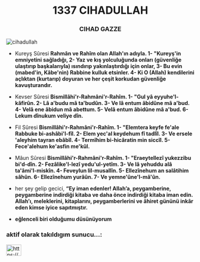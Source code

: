 <h1 align="center">1337 CIHADULLAH</h1>
<h3 align="center">CIHAD GAZZE</h3>

<p align="left"> <img src="https://komarev.com/ghpvc/?username=cihadullah&label=Profile%20views&color=000000&style=plastic" alt="cihadullah" /> </p>

- Kureyş Sûresi **Rahmân ve Rahîm olan Allah'ın adıyla. 1- "Kureyş'in emniyetini sağladığı, 2- Yaz ve kış yolculuğunda onları (güvenliğe ulaştırıp başkalarıyla) ısındırıp yakınlaştırdığı için onlar, 3- Bu evin (mabed'in, Kâbe'nin) Rabbine kulluk etsinler. 4- Ki O (Allah) kendilerini açlıktan (kurtarıp) doyuran ve her çeşit korkudan güvenliğe kavuşturandır.**

- Kevser Sûresi **Bismillâhi'r-Rahmâni'r-Rahîm. 1- "Gul yâ eyyuhe'l-kâfirûn. 2- Lâ a'budu mâ ta'budûn. 3- Ve lâ entum âbidûne mâ a'bud. 4- Velâ ene âbidun mâ abettum. 5- Velâ entum âbidûne mâ a'bud. 6- Lekum dînukum veliye dîn.**

- Fil Sûresi **Bismillâhi'r-Rahmâni'r-Rahîm. 1- "Elemtera keyfe fe'ale Rabbuke bi-ashâbi'l-fîl. 2- Elem yec'al keydehum fî tadlîl. 3- Ve ersele 'aleyhim tayran ebâbîl. 4- Termîhim bi-hicâratin min siccîl. 5- Fece'alehum ke'asfin me'kûl.**

- Mâun Sûresi **Bismillâhi'r-Rahmâni'r-Rahîm. 1- "Eraeytellezî yukezzibu bi'd-dîn. 2- Fezâlike'l-lezî yedu'ul-yetîm. 3- Ve lâ yehuddu alâ ta'âmi'l-miskîn. 4- Feveylun lil-musallîn. 5- Ellezînehum an salâtihim sâhûn. 6- Ellezînehum yurâûn. 7- Ve yemne'ûne'l-mâ'ûn.**

- her şey gelip gecici, **“Ey iman edenler! Allah’a, peygamberine, peygamberine indirdiği kitaba ve daha önce indirdiği kitaba iman edin. Allah’ı, meleklerini, kitaplarını, peygamberlerini ve âhiret gününü inkâr eden kimse iyice sapıtmıştır.**

- **eğlenceli biri olduğumu düsünüyorum**

<h3 align="left">aktif olarak takıldıgım sunucu...:</h3>
<p align="left">
<a href="https://discord.gg/https://discord.gg/1337" target="blank"><img align="center" src="https://raw.githubusercontent.com/rahuldkjain/github-profile-readme-generator/master/src/images/icons/Social/discord.svg" alt="https://discord.gg/1337" height="30" width="40" /></a>
</p>

